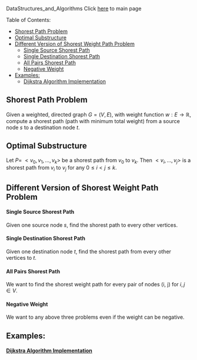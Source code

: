 DataStructures_and_Algorithms
Click [here](../README.md) to main page

Table of Contents:
- [Shorest Path Problem](#shorest-path-problem)
- [Optimal Substructure](#optimal-substructure)
- [Different Version of Shorest Weight Path Problem](#different-version-of-shorest-weight-path-problem)
    - [Single Source Shorest Path](#single-source-shorest-path)
    - [Single Destination Shorest Path](#single-destination-shorest-path)
    - [All Pairs Shorest Path](#all-pairs-shorest-path)
    - [Negative Weight](#negative-weight)
- [Examples:](#examples)
    - [Dijkstra Algorithm Implementation](#dijkstra-algorithm-implementation)

## Shorest Path Problem
Given a weighted, directed graph $G = (V, E)$, with weight function $w: E \rightarrow \mathbb{R}$, compute a shorest path (path with minimum total weight) from a source node $s$ to a destination node $t$.

## Optimal Substructure
Let $P = \; <v_0, v_1, \dots, v_k>$ be a shorest path from $v_0$ to $v_k$. Then $<v_i, \dots, v_j>$ is a shorest path from $v_i$ to $v_j$ for any $0 \leq i < j \leq k$.

## Different Version of Shorest Weight Path Problem
#### Single Source Shorest Path
Given one source node $s$, find the shorest path to every other vertices.

#### Single Destination Shorest Path
Given one destination node $t$, find the shorest path from every other vertices to $t$.

#### All Pairs Shorest Path
We want to find the shorest weight path for every pair of nodes (i, j) for $i, j \in V$.

#### Negative Weight
We want to any above three problems even if the weight can be negative.

## Examples:
#### [Dijkstra Algorithm Implementation](dijkstra_algorithm/description.md)